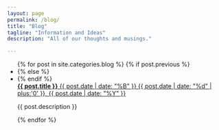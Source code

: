 ```yaml
---
layout: page
permalink: /blog/
title: "Blog"
tagline: "Information and Ideas"
description: "All of our thoughts and musings."

---
```


<ul class="post-list">
{% for post in site.categories.blog %}
  {% if post.previous %}<li>{% else %}<li class="last">{% endif %}<article itemprop="blogPost" itemscope itemtype="http://schema.org/BlogPosting"><a href="{{ site.baseurl }}{{ post.url }}"><strong itemprop="name">{{ post.title }}</strong> <span class="entry-date"><time datetime="{{ post.date | date_to_xmlschema }}">{{ post.date | date: "%B" }} {{ post.date | date: "%d" | plus:'0' }}, {{ post.date | date: "%Y" }}</time></span></a><br/>
  <p>{{ post.description }}</p></article></li>
{% endfor %}
</ul>